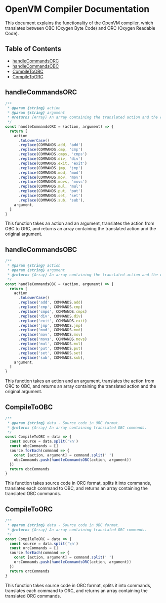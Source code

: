 # OpenVM Compiler Documentation

This document explains the functionality of the OpenVM compiler, which translates between OBC
(Oxygen Byte Code) and ORC (Oxygen Readable Code).

## Table of Contents

- [handleCommandsORC](#handlecommandsorc)
- [handleCommandsOBC](#handlecommandsobc)
- [CompileToOBC](#compiletoobc)
- [CompileToORC](#compiletoorc)

## handleCommandsORC

```javascript
/**
 * @param {string} action
 * @param {string} argument
 * @returns {Array} An array containing the translated action and the original argument.
 */
const handleCommandsORC = (action, argument) => {
  return [
    action
      .toLowerCase()
      .replace(COMMANDS.add, 'add')
      .replace(COMMANDS.cmp, 'cmp')
      .replace(COMMANDS.cmps, 'cmps')
      .replace(COMMANDS.div, 'div')
      .replace(COMMANDS.exit, 'exit')
      .replace(COMMANDS.jmp, 'jmp')
      .replace(COMMANDS.mod, 'mod')
      .replace(COMMANDS.mov, 'mov')
      .replace(COMMANDS.movs, 'movs')
      .replace(COMMANDS.mul, 'mul')
      .replace(COMMANDS.put, 'put')
      .replace(COMMANDS.set, 'set')
      .replace(COMMANDS.sub, 'sub'),
    argument,
  ]
}
```

This function takes an action and an argument, translates the action from OBC to ORC, and returns an
array containing the translated action and the original argument.

## handleCommandsOBC

```javascript
/**
 * @param {string} action
 * @param {string} argument
 * @returns {Array} An array containing the translated action and the original argument.
 */
const handleCommandsOBC = (action, argument) => {
  return [
    action
      .toLowerCase()
      .replace('add', COMMANDS.add)
      .replace('cmp', COMMANDS.cmp)
      .replace('cmps', COMMANDS.cmps)
      .replace('div', COMMANDS.div)
      .replace('exit', COMMANDS.exit)
      .replace('jmp', COMMANDS.jmp)
      .replace('mod', COMMANDS.mod)
      .replace('mov', COMMANDS.mov)
      .replace('movs', COMMANDS.movs)
      .replace('mul', COMMANDS.mul)
      .replace('put', COMMANDS.put)
      .replace('set', COMMANDS.set)
      .replace('sub', COMMANDS.sub),
    argument,
  ]
}
```

This function takes an action and an argument, translates the action from ORC to OBC, and returns an
array containing the translated action and the original argument.

## CompileToOBC

```javascript
/**
 * @param {string} data - Source code in ORC format.
 * @returns {Array} An array containing translated OBC commands.
 */
const CompileToOBC = data => {
  const source = data.split('\n')
  const obcCommands = []
  source.forEach(command => {
    const [action, argument] = command.split(' ')
    obcCommands.push(handleCommandsOBC(action, argument))
  })
  return obcCommands
}
```

This function takes source code in ORC format, splits it into commands, translates each command to
OBC, and returns an array containing the translated OBC commands.

## CompileToORC

```javascript
/**
 * @param {string} data - Source code in OBC format.
 * @returns {Array} An array containing translated ORC commands.
 */
const CompileToORC = data => {
  const source = data.split('\n')
  const orcCommands = []
  source.forEach(command => {
    const [action, argument] = command.split(' ')
    orcCommands.push(handleCommandsORC(action, argument))
  })
  return orcCommands
}
```

This function takes source code in OBC format, splits it into commands, translates each command to
ORC, and returns an array containing the translated ORC commands.
